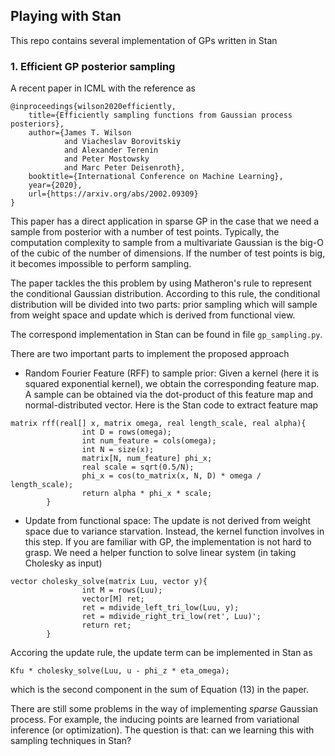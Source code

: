 ## Playing with Stan
This repo contains several implementation of GPs written in Stan

### 1. Efficient GP posterior sampling
A recent paper in ICML  with the reference as
```
@inproceedings{wilson2020efficiently,
    title={Efficiently sampling functions from Gaussian process posteriors},
    author={James T. Wilson
            and Viacheslav Borovitskiy
            and Alexander Terenin
            and Peter Mostowsky
            and Marc Peter Deisenroth},
    booktitle={International Conference on Machine Learning},
    year={2020},
    url={https://arxiv.org/abs/2002.09309}
}
```
This paper has a direct application in sparse GP in the case that we need a sample from posterior with a number of test points. 
Typically, the computation complexity to sample from a multivariate Gaussian is the big-O of the cubic of the number of dimensions.
If the number of test points is big, it becomes impossible to perform sampling.

The paper tackles the this problem by using Matheron's rule to represent the conditional Gaussian 
distribution. According to this rule, the conditional distribution will be divided into two parts: 
prior sampling which will sample from weight space and update which is derived from functional view.

The correspond implementation in Stan can be found in file ``gp_sampling.py``.

There are two important parts to implement the proposed approach

- Random Fourier Feature (RFF) to sample prior: Given a kernel (here it is squared exponential kernel), we obtain the 
corresponding feature map. A sample can be obtained via the dot-product of this feature map and normal-distributed vector. 
Here is the Stan code to extract feature map

```
matrix rff(real[] x, matrix omega, real length_scale, real alpha){
                int D = rows(omega);
                int num_feature = cols(omega);
                int N = size(x);
                matrix[N, num_feature] phi_x;
                real scale = sqrt(0.5/N);
                phi_x = cos(to_matrix(x, N, D) * omega / length_scale);
                return alpha * phi_x * scale;
        }
```
- Update from functional space: The update is not derived from weight space due to variance starvation. Instead, the kernel function 
involves in this step. If you are familiar with GP, the implementation is not hard to grasp. We need a helper function to 
solve linear system (in taking Cholesky as input)

```
vector cholesky_solve(matrix Luu, vector y){
                int M = rows(Luu);
                vector[M] ret;
                ret = mdivide_left_tri_low(Luu, y);
                ret = mdivide_right_tri_low(ret', Luu)';
                return ret;
        }
```
Accoring the update rule, the update term can be implemented in Stan as
```
Kfu * cholesky_solve(Luu, u - phi_z * eta_omega);
```
which is the second component in the sum of Equation (13) in the paper.

There are still some problems in the way of implementing _sparse_ Gaussian process. For example,
the inducing points are learned from variational inference (or optimization). The question is that: can we learning this with sampling
techniques in Stan?



